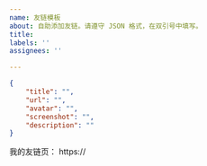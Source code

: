 ```yaml
---
name: 友链模板
about: 自助添加友链。请遵守 JSON 格式，在双引号中填写。
title:
labels: ''
assignees: ''

---
```

<!-- 请在双引号中填写 -->
```json
{
    "title": "",
    "url": "",
    "avatar": "",
    "screenshot": "",
    "description": ""
}
```

我的友链页： https://

<!--
如果您使用 issue 作为友链源，请附上 issue 仓库链接，否则请直接添加 https://BlitheZhu.github.io/ 到您的友链中。
-->
